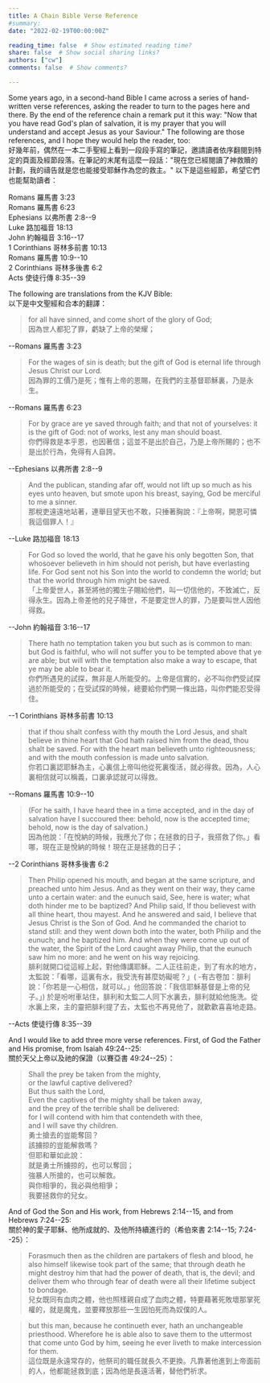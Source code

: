 ```yaml
---
title: A Chain Bible Verse Reference
#summary: 
date: "2022-02-19T00:00:00Z"

reading_time: false  # Show estimated reading time?
share: false  # Show social sharing links?
authors: ["cw"]
comments: false  # Show comments?

---
```


Some years ago, in a second-hand Bible I came across a series of hand-written verse references, asking the reader to turn to the pages here and there. By the end of the reference chain a remark put it this way: "Now that you have read God's plan of salvation, it is my prayer that you will understand and accept Jesus as your Saviour." The following are those references, and I hope they would help the reader, too:  
好幾年前，偶然在一本二手聖經上看到一段段手寫的筆記，邀請讀者依序翻閱到特定的頁面及經節段落。在筆記的末尾有這麼一段話："現在您已經閱讀了神救贖的計劃，我的禱告就是您也能接受耶穌作為您的救主。" 以下是這些經節，希望它們也能幫助讀者：

Romans 羅馬書 3:23  
Romans 羅馬書 6:23  
Ephesians 以弗所書 2:8--9  
Luke 路加福音 18:13  
John 約翰福音 3:16--17  
1 Corinthians 哥林多前書 10:13  
Romans 羅馬書 10:9--10  
2 Corinthians 哥林多後書 6:2  
Acts 使徒行傳 8:35--39  

The following are translations from the KJV Bible:  
以下是中文聖經和合本的翻譯：

> for all have sinned, and come short of the glory of God;  
> 因為世人都犯了罪，虧缺了上帝的榮耀；  

--Romans 羅馬書 3:23

> For the wages of sin is death; but the gift of God is eternal life through Jesus Christ our Lord.  
> 因為罪的工價乃是死；惟有上帝的恩賜，在我們的主基督耶穌裏，乃是永生。

--Romans 羅馬書 6:23

> For by grace are ye saved through faith; and that not of yourselves: it is the gift of God: not of works, lest any man should boast.  
> 你們得救是本乎恩，也因著信；這並不是出於自己，乃是上帝所賜的；也不是出於行為，免得有人自誇。

--Ephesians 以弗所書 2:8--9

> And the publican, standing afar off, would not lift up so much as his eyes unto heaven, but smote upon his breast, saying, God be merciful to me a sinner.  
> 那稅吏遠遠地站著，連舉目望天也不敢，只捶著胸說：『上帝啊，開恩可憐我這個罪人！』

--Luke 路加福音 18:13

> For God so loved the world, that he gave his only begotten Son, that whosoever believeth in him should not perish, but have everlasting life. For God sent not his Son into the world to condemn the world; but that the world through him might be saved.  
> 「上帝愛世人，甚至將他的獨生子賜給他們，叫一切信他的，不致滅亡，反得永生。因為上帝差他的兒子降世，不是要定世人的罪，乃是要叫世人因他得救。

--John 約翰福音 3:16--17

> There hath no temptation taken you but such as is common to man: but God is faithful, who will not suffer you to be tempted above that ye are able; but will with the temptation also make a way to escape, that ye may be able to bear it.  
> 你們所遇見的試探，無非是人所能受的。上帝是信實的，必不叫你們受試探過於所能受的；在受試探的時候，總要給你們開一條出路，叫你們能忍受得住。

--1 Corinthians 哥林多前書 10:13

> that if thou shalt confess with thy mouth the Lord Jesus, and shalt believe in thine heart that God hath raised him from the dead, thou shalt be saved. For with the heart man believeth unto righteousness; and with the mouth confession is made unto salvation.  
> 你若口裏認耶穌為主，心裏信上帝叫他從死裏復活，就必得救。因為，人心裏相信就可以稱義，口裏承認就可以得救。

--Romans 羅馬書 10:9--10

> (For he saith, I have heard thee in a time accepted, and in the day of salvation have I succoured thee: behold, now is the accepted time; behold, now is the day of salvation.)  
> 因為他說：「在悅納的時候，我應允了你；在拯救的日子，我搭救了你。」看哪，現在正是悅納的時候！現在正是拯救的日子；

--2 Corinthians 哥林多後書 6:2

> Then Philip opened his mouth, and began at the same scripture, and preached unto him Jesus. And as they went on their way, they came unto a certain water: and the eunuch said, See, here is water; what doth hinder me to be baptized? And Philip said, If thou believest with all thine heart, thou mayest. And he answered and said, I believe that Jesus Christ is the Son of God. And he commanded the chariot to stand still: and they went down both into the water, both Philip and the eunuch; and he baptized him. And when they were come up out of the water, the Spirit of the Lord caught away Philip, that the eunuch saw him no more: and he went on his way rejoicing.  
> 腓利就開口從這經上起，對他傳講耶穌。二人正往前走，到了有水的地方，太監說：「看哪，這裏有水，我受洗有甚麼妨礙呢？」( -有古卷加：腓利說：「你若是一心相信，就可以。」他回答說：「我信耶穌基督是上帝的兒子。」) 於是吩咐車站住，腓利和太監二人同下水裏去，腓利就給他施洗。從水裏上來，主的靈把腓利提了去，太監也不再見他了，就歡歡喜喜地走路。

--Acts 使徒行傳 8:35--39

And I would like to add three more verse references.
First, of God the Father and His promise, from Isaiah 49:24--25:  
關於天父上帝以及祂的保證（以賽亞書 49:24--25）：

> Shall the prey be taken from the mighty,  
> or the lawful captive delivered?  
> But thus saith the Lord,  
> Even the captives of the mighty shall be taken away,  
> and the prey of the terrible shall be delivered:  
> for I will contend with him that contendeth with thee,  
> and I will save thy children.  
> 勇士搶去的豈能奪回？  
> 該擄掠的豈能解救嗎？  
> 但耶和華如此說：  
> 就是勇士所擄掠的，也可以奪回；  
> 強暴人所搶的，也可以解救。  
> 與你相爭的，我必與他相爭；  
> 我要拯救你的兒女。

And of God the Son and His work, from Hebrews 2:14--15, and from Hebrews 7:24--25:  
關於神的愛子耶穌、他所成就的、及他所持續進行的（希伯來書 2:14--15; 7:24--25）：

> Forasmuch then as the children are partakers of flesh and blood, he also himself likewise took part of the same; that through death he might destroy him that had the power of death, that is, the devil; and deliver them who through fear of death were all their lifetime subject to bondage.  
> 兒女既同有血肉之體，他也照樣親自成了血肉之體，特要藉著死敗壞那掌死權的，就是魔鬼，並要釋放那些一生因怕死而為奴僕的人。

> but this man, because he continueth ever, hath an unchangeable priesthood. Wherefore he is able also to save them to the uttermost that come unto God by him, seeing he ever liveth to make intercession for them.  
> 這位既是永遠常存的，他祭司的職任就長久不更換。凡靠著他進到上帝面前的人，他都能拯救到底；因為他是長遠活著，替他們祈求。
